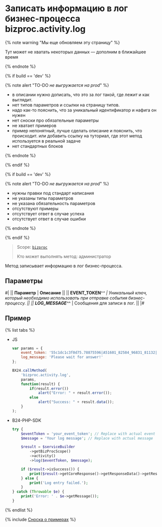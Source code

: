 # Записать информацию в лог бизнес-процесса bizproc.activity.log

{% note warning "Мы еще обновляем эту страницу" %}

Тут может не хватать некоторых данных — дополним в ближайшее время

{% endnote %}

{% if build == 'dev' %}

{% note alert "TO-DO _не выгружается на prod_" %}

- в описании нужно дописать, что это за лог такой, где лежит и как выглядит.
- нет типов параметров и ссылки на страницу типов.
- надо как-то пояснить, что за уникальный идентификатор и нафига он нужен
- нет сноски про обязательные параметры
- не хватает примеров
- пример непонятный, лучше сделать описание и пояснить, что происходит. или добавить ссылку на туториал, где этот метод используется в реальной задаче
- нет стандартных блоков

{% endnote %}

{% endif %}

{% if build == 'dev' %}

{% note alert "TO-DO _не выгружается на prod_" %}

- нужны правки под стандарт написания
- не указаны типы параметров
- не указана обязательность параметров
- отсутствуют примеры
- отсутствует ответ в случае успеха
- отсутствует ответ в случае ошибки

{% endnote %}

{% endif %}

> Scope: [`bizproc`](../../scopes/permissions.md)
>
> Кто может выполнять метод: администратор

Метод записывает информацию в лог бизнес-процесса.

## Параметры

#|
|| **Параметр**    | **Описание**  ||
|| **EVENT_TOKEN**^*^ | Уникальный ключ, который необходимо использовать при отправке события бизнес-процессу.    ||
|| **LOG_MESSAGE**^*^ | Сообщения для записи в лог. ||
|#

## Пример

{% list tabs %}

- JS

    ```javascript
    var params = {
        event_token: '55c1dc1c3f0d75.78875596|A51601_82584_96831_81132|hsyUws1j4XiwqPqN45eH66CcQtEvpUIP.47dd5d888e8e549d2c984713e12a4268e6e87d0208ca1f093ba1075e77f92e90',
        log_message: 'Please wait for answer!'
    };

    BX24.callMethod(
        'bizproc.activity.log',
        params,
        function(result) {
            if(result.error())
                alert("Error: " + result.error());
            else
                alert("Success: " + result.data());
        }
    );
    ```

- B24-PHP-SDK

    ```php
    try {
        $eventToken = 'your_event_token'; // Replace with actual event token
        $message = 'Your log message'; // Replace with actual message

        $result = $serviceBuilder
            ->getBizProcScope()
            ->activity()
            ->log($eventToken, $message);

        if ($result->isSuccess()) {
            print($result->getCoreResponse()->getResponseData()->getResult()[0]);
        } else {
            print('Log entry failed.');
        }
    } catch (Throwable $e) {
        print('Error: ' . $e->getMessage());
    }
    ```

{% endlist %}

{% include [Сноска о примерах](../../../_includes/examples.md) %}